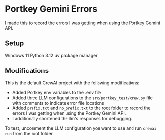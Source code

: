 # Portkey Gemini Errors

I made this to record the errors I was getting when using the Portkey Gemini API.

## Setup

Windows 11
Python 3.12
uv package manager

## Modifications

This is the default CrewAI project with the following modifications:
- Added Portkey env variables to the .env file
- Added three LLM configurations to the `src/portkey_test/crew.py` file with comments to indicate error file locations
- Added `prefix.txt` and `no_prefix.txt` to the root folder to record the errors I was getting when using the Portkey Gemini API.
- I additionally shortened the llm's responses for debugging.

To test, uncomment the LLM configuration you want to use and run `crewai run` from the root folder.
